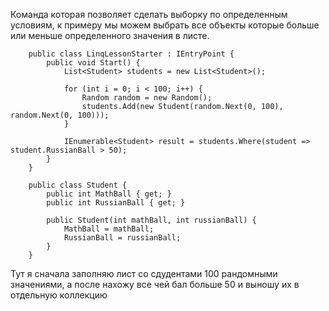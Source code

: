 Команда которая позволяет сделать выборку по определенным условиям, к примеру мы можем выбрать все объекты которые больше или меньше определенного значения в листе.

```Csharp
    public class LinqLessonStarter : IEntryPoint {
        public void Start() {
            List<Student> students = new List<Student>();

            for (int i = 0; i < 100; i++) {
                Random random = new Random();
                students.Add(new Student(random.Next(0, 100), random.Next(0, 100)));
            }

            IEnumerable<Student> result = students.Where(student => student.RussianBall > 50);
        }
    }
    
    public class Student {
        public int MathBall { get; }
        public int RussianBall { get; }

        public Student(int mathBall, int russianBall) {
            MathBall = mathBall;
            RussianBall = russianBall;
        }
    }
```

Тут я сначала заполняю лист со сдудентами 100 рандомными значениями, а после нахожу все чей бал больше 50 и выношу их в отдельную коллекцию